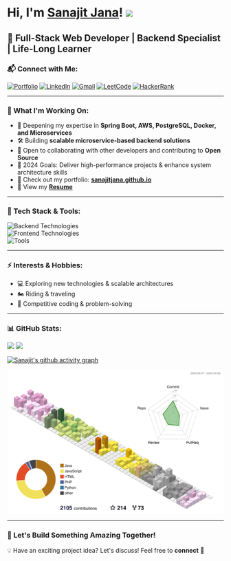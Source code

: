 <!-- Sanajit-Jana/sanajitjana's GitHub Profile -->

# Hi, I'm <a href="https://sanajitjana.github.io" target="_blank">Sanajit Jana</a>! <img src="https://media.giphy.com/media/hvRJCLFzcasrR4ia7z/giphy.gif" width="25px">

## 🚀 Full-Stack Web Developer | Backend Specialist | Life-Long Learner

### 📬 Connect with Me:
<div align="left">
<a href="https://sanajitjana.github.io/"><img alt="Portfolio" src="https://img.shields.io/badge/portfolio-008000.svg?style=for-the-badge&logo=google-chrome&logoColor=white"/></a>
<a href="https://www.linkedin.com/in/sanajitjana01/"><img alt="LinkedIn" src="https://img.shields.io/badge/linkedin-%230077B5.svg?style=for-the-badge&logo=linkedin&logoColor=white"/></a>
<a href="mailto:mail.sanajitjana@gmail.com"><img alt="Gmail" src="https://img.shields.io/badge/Gmail-D14836?style=for-the-badge&logo=gmail&logoColor=white"/></a>
<a href="https://leetcode.com/sanajitjana/"><img alt="LeetCode" src="https://img.shields.io/badge/LeetCode-FFA116?style=for-the-badge&logo=leetcode&logoColor=white"/></a>
<a href="https://www.hackerrank.com/sanajitjana"><img alt="HackerRank" src="https://img.shields.io/badge/HackerRank-32C766?style=for-the-badge&logo=hackerrank&logoColor=white"/></a>
</div>

---

### 🎯 What I'm Working On:
- 🌱 Deepening my expertise in **Spring Boot, AWS, PostgreSQL, Docker, and Microservices**
- 🛠️ Building **scalable microservice-based backend solutions**
- 👥 Open to collaborating with other developers and contributing to **Open Source**
- 🎯 2024 Goals: Deliver high-performance projects & enhance system architecture skills
- 📢 Check out my portfolio: **[sanajitjana.github.io](https://sanajitjana.github.io)**
- 📝 View my **[Resume](https://drive.google.com/uc?export=download&id=1jtjEph6YqdL_PebgMn3OwNHgH4wopH4Z)**

---

### 🔧 Tech Stack & Tools:
<div align="left">
  <img src="https://skillicons.dev/icons?i=java,spring,hibernate,postgres,mysql,redis,docker,aws" alt="Backend Technologies"/><br>
  <img src="https://skillicons.dev/icons?i=js,html,css,php" alt="Frontend Technologies"/><br>
  <img src="https://skillicons.dev/icons?i=git,github,netlify,heroku,vscode,powershell" alt="Tools"/>
</div>

---

### ⚡ Interests & Hobbies:
- 💻 Exploring new technologies & scalable architectures
- 🏍️ Riding & traveling
- 🎯 Competitive coding & problem-solving

---

### 📊 GitHub Stats:
<p>
  <img height="165em" src="https://github-readme-streak-stats.herokuapp.com/?user=sanajitjana&show_icons=true&hide_border=true&count_private=true&include_all_commits=true"/>  
  <img height="165em" src="https://github-readme-stats.vercel.app/api?username=sanajitjana&show_icons=true&hide_border=true&count_private=true&include_all_commits=true" />
</p>

[![Sanajit's github activity graph](https://github-readme-activity-graph.vercel.app/graph?username=sanajitjana&theme=github-compact)](https://github.com/sanajitjana)

![](./profile-3d-contrib/profile-season-animate.svg)

---

### 📢 Let's Build Something Amazing Together!
💡 Have an exciting project idea? Let's discuss! Feel free to **connect** 🚀

